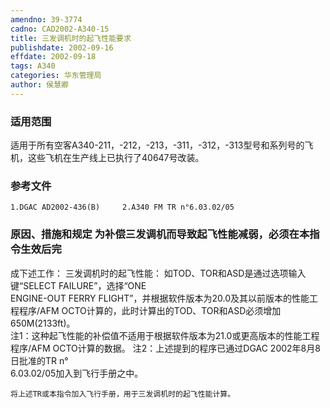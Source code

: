 ```yaml
---
amendno: 39-3774  
cadno: CAD2002-A340-15  
title: 三发调机时的起飞性能要求  
publishdate: 2002-09-16  
effdate: 2002-09-18  
tags: A340  
categories: 华东管理局  
author: 侯慧卿  
---
```

  
### 适用范围  
适用于所有空客A340-211，-212，-213，-311，-312，-313型号和系列号的飞机，这些飞机在生产线上已执行了40647号改装。  
  
<!--more-->  
### 参考文件  
    1.DGAC AD2002-436(B)     2.A340 FM TR n°6.03.02/05  
  
### 原因、措施和规定 为补偿三发调机而导致起飞性能减弱，必须在本指令生效后完  
成下述工作： 三发调机时的起飞性能： 如TOD、TOR和ASD是通过选项输入键“SELECT FAILURE”，选择“ONE  
ENGINE-OUT FERRY FLIGHT”，并根据软件版本为20.0及其以前版本的性能工程程序/AFM OCTO计算的，此时计算出的TOD、TOR和ASD必须增加650M(2133ft)。  
    注1：这种起飞性能的补偿值不适用于根据软件版本为21.0或更高版本的性能工程程序/AFM OCTO计算的数据。     注2：上述提到的程序已通过DGAC 2002年8月8日批准的TR n°  
6.03.02/05加入到飞行手册之中。  
  
    将上述TR或本指令加入飞行手册，用于三发调机时的起飞性能计算。  
